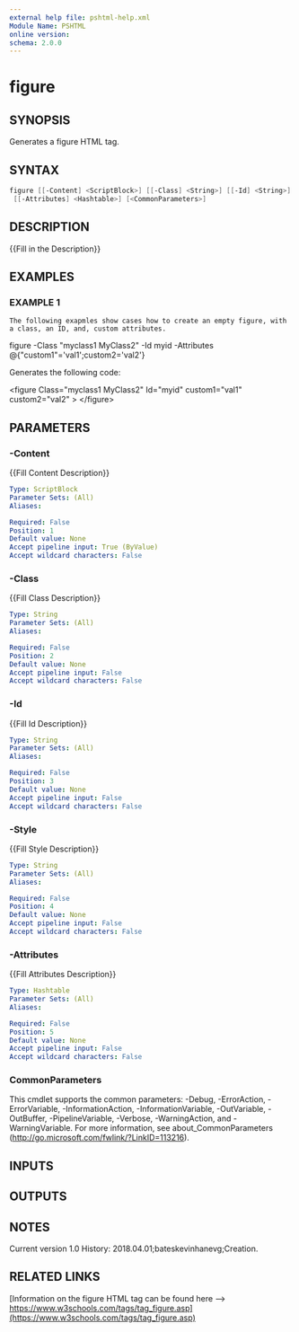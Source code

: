```yaml
---
external help file: pshtml-help.xml
Module Name: PSHTML
online version:
schema: 2.0.0
---
```


# figure

## SYNOPSIS
Generates a figure HTML tag.

## SYNTAX

``` powershell
figure [[-Content] <ScriptBlock>] [[-Class] <String>] [[-Id] <String>] [[-Style] <String>]
 [[-Attributes] <Hashtable>] [<CommonParameters>]
```

## DESCRIPTION
{{Fill in the Description}}

## EXAMPLES

### EXAMPLE 1
```
The following exapmles show cases how to create an empty figure, with a class, an ID, and, custom attributes.
```

figure -Class "myclass1 MyClass2" -Id myid -Attributes @{"custom1"='val1';custom2='val2'}

Generates the following code:

\<figure Class="myclass1 MyClass2" Id="myid" custom1="val1" custom2="val2"  \>
\</figure\>

## PARAMETERS

### -Content
{{Fill Content Description}}

```yaml
Type: ScriptBlock
Parameter Sets: (All)
Aliases:

Required: False
Position: 1
Default value: None
Accept pipeline input: True (ByValue)
Accept wildcard characters: False
```

### -Class
{{Fill Class Description}}

```yaml
Type: String
Parameter Sets: (All)
Aliases:

Required: False
Position: 2
Default value: None
Accept pipeline input: False
Accept wildcard characters: False
```

### -Id
{{Fill Id Description}}

```yaml
Type: String
Parameter Sets: (All)
Aliases:

Required: False
Position: 3
Default value: None
Accept pipeline input: False
Accept wildcard characters: False
```

### -Style
{{Fill Style Description}}

```yaml
Type: String
Parameter Sets: (All)
Aliases:

Required: False
Position: 4
Default value: None
Accept pipeline input: False
Accept wildcard characters: False
```

### -Attributes
{{Fill Attributes Description}}

```yaml
Type: Hashtable
Parameter Sets: (All)
Aliases:

Required: False
Position: 5
Default value: None
Accept pipeline input: False
Accept wildcard characters: False
```

### CommonParameters
This cmdlet supports the common parameters: -Debug, -ErrorAction, -ErrorVariable, -InformationAction, -InformationVariable, -OutVariable, -OutBuffer, -PipelineVariable, -Verbose, -WarningAction, and -WarningVariable.
For more information, see about_CommonParameters (http://go.microsoft.com/fwlink/?LinkID=113216).

## INPUTS

## OUTPUTS

## NOTES
Current version 1.0
History:
   2018.04.01;bateskevinhanevg;Creation.

## RELATED LINKS

[Information on the figure HTML tag can be found here --> https://www.w3schools.com/tags/tag_figure.asp](https://www.w3schools.com/tags/tag_figure.asp)